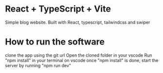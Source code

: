 # React + TypeScript + Vite

Simple blog website.
Built with React, typescript, tailwindcss and swiper

# How to run the software
clone the app using the git url
Open the cloned folder in your vscode
Run "npm install" in your terminal on vscode
once "npm install" is done, start the server by running "npm run dev"
